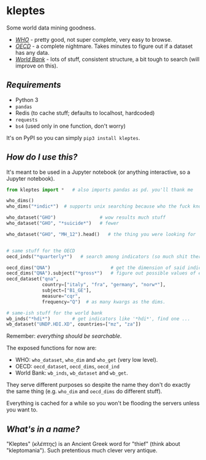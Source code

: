 kleptes
=======

Some world data mining goodness.

* *[WHO](http://who.int/en/)* - pretty good, not super complete, very easy
to browse.
* *[OECD](https://www.oecd.org/)* - a complete nightmare. Takes minutes
to figure out if a dataset has any data.
* *[World Bank](http://www.worldbank.org/)* - lots of stuff, consistent structure,
a bit tough to search (will improve on this).

*Requirements*
--------------

* Python 3
* `pandas`
* Redis (to cache stuff; defaults to localhost, hardcoded)
* `requests`
* `bs4` (used only in one function, don't worry)

It's on PyPI so you can simply `pip3 install kleptes`.

*How do I use this?*
--------------------

It's meant to be used in a Jupyter notebook (or anything interactive,
so a Jupyter notebook).

```python
from kleptes import *   # also imports pandas as pd. you'll thank me

who_dims()
who_dims("*indic*")  # supports unix searching because who the fuck knows regexps?

who_dataset("GHO")                # wow results much stuff
who_dataset("GHO", "*suicide*")   # fewer

who_dataset("GHO", "MH_12").head()   # the thing you were looking for


# same stuff for the OECD
oecd_inds("*quarterly*")   # search among indicators (so much shit there)

oecd_dims("QNA")                      # get the dimension of said indicator
oecd_dims("QNA").subject("*gross*")   # figure out possible values of each field
oecd_dataset("qna",
             country=["italy", "fra", "germany", "norw*"],
             subject=["B1_GE"],
             measure="cqr",
             frequency="Q")  # as many kwargs as the dims.

# same-ish stuff for the world bank
wb_inds("*hdi*")        # get indicators like '*hdi*', find one ...
wb_dataset("UNDP.HDI.XD", countries=["mz", "za"])
```

Remember: *everything should be searchable*.

The exposed functions for now are:

* WHO: `who_dataset`, `who_dim` and `who_get` (very low level).
* OECD: `oecd_dataset`, `oecd_dims`, `oecd_ind`
* World Bank: `wb_inds`, `wb_dataset` and `wb_get`.

They serve different purposes so despite the name they don't do
exactly the same thing (e.g. `who_dim` and `oecd_dims` do different stuff).

Everything is cached for a while so you won't be flooding the servers
unless you want to.

*What's in a name?*
-------------------

"Kleptes" (*κλέπτης*) is an Ancient Greek word for "thief" (think about
"kleptomania"). Such pretentious much clever very antique.
